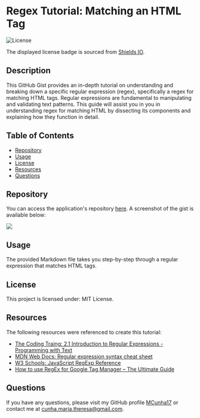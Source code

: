 # Regex Tutorial: Matching an HTML Tag

![License](https://img.shields.io/badge/license-MIT%20License-blue.svg)

The displayed license badge is sourced from <a href="https://shields.io/category/license">Shields IO</a>.

## Description
This GitHub Gist provides an in-depth tutorial on understanding and breaking down a specific regular expression (regex), specifically a regex for matching HTML tags. Regular expressions are fundamental to manipulating and validating text patterns. This guide will assist you in you in understanding regex for matching HTML by dissecting its components and explaining how they function in detail.

## Table of Contents
* [Repository](#repository)
* [Usage](#usage)
* [License](#license)
* [Resources](#resources)
* [Questions](#questions)

## Repository
You can access the application's repository [here](https://github.com/MCunha17/tutorial-regex). A screenshot of the gist is available below:

<img src="assets/images/regex-tutorial-gist-screenshot">

## Usage
The provided Markdown file takes you step-by-step through a regular expression that matches HTML tags.

## License
This project is licensed under: MIT License.

## Resources
The following resources were referenced to create this tutorial:
* [The Coding Traing: 2.1 Introduction to Regular Expressions - Programming with Text](https://www.youtube.com/watch?v=7DG3kCDx53c)
* [MDN Web Docs: Regular expression syntax cheat sheet](https://developer.mozilla.org/en-US/docs/Web/JavaScript/Guide/Regular_expressions/Cheatsheet)
* [W3 Schools: JavaScript RegExp Reference](https://www.w3schools.com/jsref/jsref_obj_regexp.asp)
* [How to use RegEx for Google Tag Manager – The Ultimate Guide](https://measureschool.com/regular-expressions-google-tag-manager/)

## Questions
If you have any questions, please visit my GitHub profile [MCunha17](https://github.com/MCunha17) or contact me at cunha.maria.theresa@gmail.com.